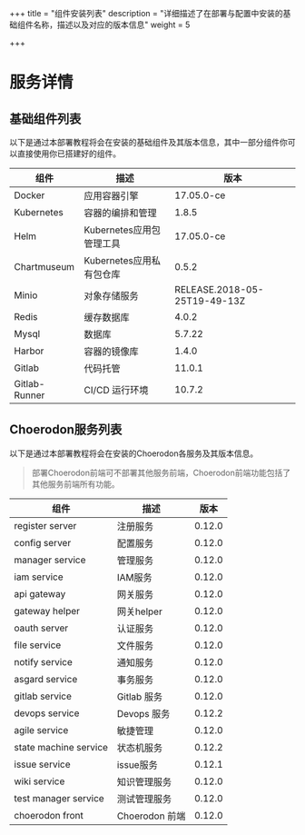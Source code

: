 +++
title = "组件安装列表"
description = "详细描述了在部署与配置中安装的基础组件名称，描述以及对应的版本信息"
weight = 5

+++

# 服务详情

## 基础组件列表

以下是通过本部署教程将会在安装的基础组件及其版本信息，其中一部分组件你可以直接使用你已搭建好的组件。

组件|描述| 版本
---|---|---
Docker|应用容器引擎|17.05.0-ce
Kubernetes|容器的编排和管理|1.8.5
Helm|Kubernetes应用包管理工具|17.05.0-ce
Chartmuseum|Kubernetes应用私有包仓库|0.5.2
Minio|对象存储服务|RELEASE.2018-05-25T19-49-13Z
Redis|缓存数据库|4.0.2
Mysql|数据库|5.7.22
Harbor|容器的镜像库|1.4.0
Gitlab|代码托管|11.0.1
Gitlab-Runner|CI/CD 运行环境|10.7.2

## Choerodon服务列表

以下是通过本部署教程将会在安装的Choerodon各服务及其版本信息。

<blockquote class="note"> 
部署Choerodon前端可不部署其他服务前端，Choerodon前端功能包括了其他服务前端所有功能。
</blockquote>

组件|描述| 版本
---|---|---
register server|注册服务|0.12.0
config server|配置服务|0.12.0
manager service|管理服务|0.12.0
iam service|IAM服务|0.12.0
api gateway|网关服务|0.12.0
gateway helper|网关helper|0.12.0
oauth server|认证服务|0.12.0
file service|文件服务|0.12.0
notify service|通知服务|0.12.0
asgard service|事务服务|0.12.0
gitlab service|Gitlab 服务|0.12.0
devops service|Devops 服务|0.12.2
agile service|敏捷管理|0.12.0
state machine service|状态机服务|0.12.2
issue service|issue服务|0.12.1
wiki service|知识管理服务|0.12.0
test manager service|测试管理服务|0.12.0
choerodon front|Choerodon 前端|0.12.0
